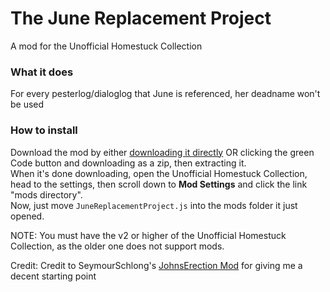 # The June Replacement Project
A mod for the Unofficial Homestuck Collection

### What it does
For every pesterlog/dialoglog that June is referenced, her deadname won't be used  


### How to install  
Download the mod by either [downloading it directly](https://github.com/Static-Dragon/JuneReplacementProject.js/blob/main/JuneReplacementProject.js) OR clicking the green Code button and downloading as a zip, then extracting it.  
When it's done downloading, open the Unofficial Homestuck Collection, head to the settings, then scroll down to **Mod Settings** and click the link "mods directory".  
Now, just move `JuneReplacementProject.js` into the mods folder it just opened.  
  
NOTE: You must have the v2 or higher of the Unofficial Homestuck Collection, as the older one does not support mods.

Credit:
Credit to SeymourSchlong's [JohnsErection Mod](https://raw.githubusercontent.com/SeymourSchlong/JohnsErection/main/JohnsErection.js) for giving me a decent starting point
